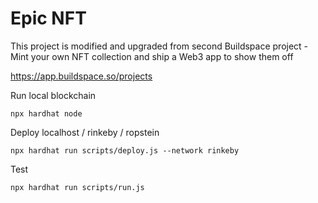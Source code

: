 # Epic NFT

This project is modified and upgraded from second Buildspace project - Mint your own NFT collection and ship a Web3 app to show them off

https://app.buildspace.so/projects


Run local blockchain

```shell
npx hardhat node
```

Deploy localhost / rinkeby / ropstein

```shell
npx hardhat run scripts/deploy.js --network rinkeby
```

Test

```shell
npx hardhat run scripts/run.js 
```

